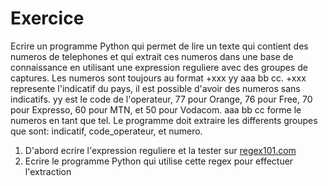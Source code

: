 # Exercice

Ecrire un programme Python qui permet de lire un texte qui contient des numeros de telephones et qui extrait ces numeros dans une base de connaissance en utilisant une expression reguliere avec des groupes de captures. Les numeros sont toujours au format +xxx yy aaa bb cc. +xxx represente l'indicatif du pays, il est possible d'avoir des numeros sans indicatifs. yy est le code de l'operateur, 77 pour Orange, 76 pour Free, 70 pour Expresso, 60 pour MTN, et 50 pour Vodacom. aaa bb cc forme le numeros en tant que tel. Le programme doit extraire les differents groupes que sont: indicatif, code_operateur, et numero.

1. D'abord ecrire l'expression reguliere et la tester sur [regex101.com](https://regex101.com/)
2. Ecrire le programme Python qui utilise cette regex pour effectuer l'extraction